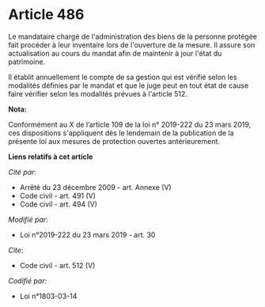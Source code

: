 # Article 486

Le mandataire chargé de l'administration des biens de la personne protégée fait procéder à leur inventaire lors de
l'ouverture de la mesure. Il assure son actualisation au cours du mandat afin de maintenir à jour l'état du patrimoine.

Il établit annuellement le compte de sa gestion qui est vérifié selon les modalités définies par le mandat et que le juge
peut en tout état de cause faire vérifier selon les modalités prévues à l'article 512.

**Nota:**

Conformément au X de l’article 109 de la loi n° 2019-222 du 23 mars 2019, ces dispositions s'appliquent dès le lendemain de
la publication de la présente loi aux mesures de protection ouvertes antérieurement.

**Liens relatifs à cet article**

_Cité par_:

  - Arrêté du 23 décembre 2009 - art. Annexe (V)
  - Code civil - art. 491 (V)
  - Code civil - art. 494 (V)

_Modifié par_:

  - Loi n°2019-222 du 23 mars 2019 - art. 30

_Cite_:

  - Code civil - art. 512 (V)

_Codifié par_:

  - Loi n°1803-03-14
